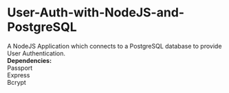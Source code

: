 # User-Auth-with-NodeJS-and-PostgreSQL
A NodeJS Application which connects to a PostgreSQL database to provide User Authentication.<br>
<b>Dependencies:</b><br>
Passport<br>
Express<br>
Bcrypt<br>
